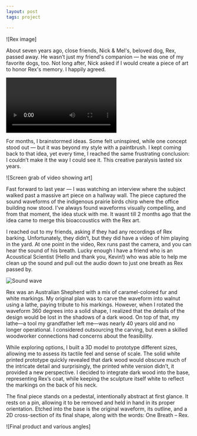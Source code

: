 ```yaml
---
layout: post
tags: project

---
```


![Rex image]

About seven years ago, close friends, Nick & Mel's, beloved dog, Rex, passed away. He wasn’t just my friend's companion — he was one of my favorite dogs, too. Not long after, Nick asked if I would create a piece of art to honor Rex's memory. I happily agreed.

![Meet Rex](https://michaelmassie.com/assets/img/meetRex.mov)

For months, I brainstormed ideas. Some felt uninspired, while one concept stood out — but it was beyond my style with a paintbrush. I kept coming back to that idea, yet every time, I reached the same frustrating conclusion: I couldn’t make it the way I could see it. This creative paralysis lasted six years.

![Screen grab of video showing art]

Fast forward to last year — I was watching an interview where the subject walked past a massive art piece on a hallway wall. The piece captured the sound waveforms of the indigenous prairie birds chirp where the office building now stood. I've always found waveforms visually compelling, and from that moment, the idea stuck with me. It wasnt till 2 months ago that the idea came to merge this bioaccoustics with the Rex art.

I reached out to my friends, asking if they had any recordings of Rex barking. Unfortunately, they didn’t, but they did have a video of him playing in the yard. At one point in the video, Rex runs past the camera, and you can hear the sound of his breath. Lucky enough I have a friend who is an Acoustical Scientist (Hello and thank you, Kevin!) who was able to help me clean up the sound and pull out the audio down to just one breath as Rex passed by.

![Sound wave](https://michaelmassie.com/assets/img/wavelength.png)

Rex was an Australian Shepherd with a mix of caramel-colored fur and white markings. My original plan was to carve the waveform into walnut using a lathe, paying tribute to his markings. However, when I rotated the waveform 360 degrees into a solid shape, I realized that the details of the design would be lost in the shadows of a dark wood. On top of that, my lathe—a tool my grandfather left me—was nearly 40 years old and no longer operational. I considered outsourcing the carving, but even a skilled woodworker connections had concerns about the feasibility.

While exploring options, I built a 3D model to prototype different sizes, allowing me to assess its tactile feel and sense of scale. The solid white printed prototype quickly revealed that dark wood would obscure much of the intricate detail and surprisingly, the printed white version didn’t, it provided a new perspective. I decided to integrate dark wood into the base, representing Rex’s coat, while keeping the sculpture itself white to reflect the markings on the back of his neck.

The final piece stands on a pedestal, intentionally abstract at first glance. It rests on a pin, allowing it to be removed and held in hand in its proper orientation. Etched into the base is the original waveform, its outline, and a 2D cross-section of its final shape, along with the words: One Breath – Rex.

![Final product and various angles]

